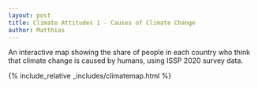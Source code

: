 ```yaml
---
layout: post
title: Climate Attitudes 1 - Causes of Climate Change
author: Matthias
---
```



An interactive map showing the share of people in each country who think that climate change is caused by humans, using ISSP 2020 survey data.

{% include_relative _includes/climatemap.html %}


